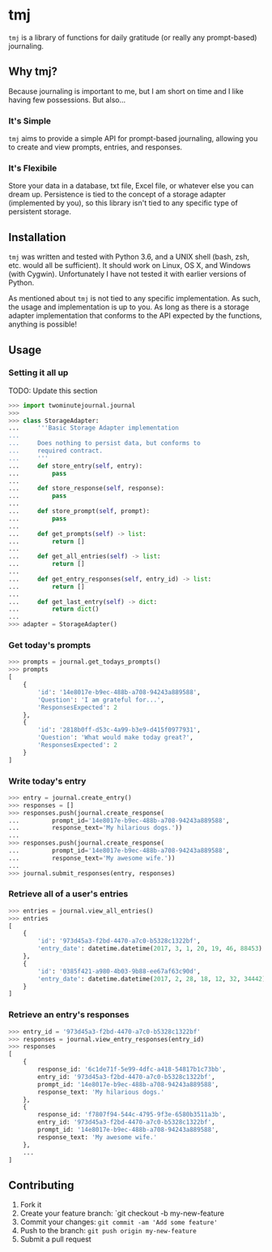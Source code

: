 # tmj
`tmj` is a library of functions for daily gratitude (or really any prompt-based) journaling.

## Why tmj?
Because journaling is important to me, but I am short on time and I like having
few possessions. But also...

### It's Simple
`tmj` aims to provide a simple API for prompt-based journaling, allowing you to
create and view prompts, entries, and responses.

### It's Flexibile
Store your data in a database, txt file, Excel file, or whatever else you can
dream up. Persistence is tied to the concept of a storage adapter (implemented
by you), so this library isn't tied to any specific type of persistent storage.

## Installation
`tmj` was written and tested with Python 3.6, and a UNIX shell (bash, zsh, etc.
would all be sufficient). It should work on Linux, OS X, and Windows (with
Cygwin). Unfortunately I have not tested it with earlier versions of Python.

As mentioned about `tmj` is not tied to any specific implementation. As such,
the usage and implementation is up to you. As long as there is a storage adapter
implementation that conforms to the API expected by the functions, anything is
possible!

## Usage

### Setting it all up
TODO: Update this section
```python
>>> import twominutejournal.journal
>>>
>>> class StorageAdapter:
...     '''Basic Storage Adapter implementation
...
...     Does nothing to persist data, but conforms to
...     required contract.
...     '''
...     def store_entry(self, entry):
...         pass
...
...     def store_response(self, response):
...         pass
...
...     def store_prompt(self, prompt):
...         pass
...
...     def get_prompts(self) -> list:
...         return []
...
...     def get_all_entries(self) -> list:
...         return []
...
...     def get_entry_responses(self, entry_id) -> list:
...         return []
...
...     def get_last_entry(self) -> dict:
...         return dict()
...
>>> adapter = StorageAdapter()
```

### Get today's prompts
```python
>>> prompts = journal.get_todays_prompts()
>>> prompts
[
    {
        'id': '14e8017e-b9ec-488b-a708-94243a889588',
        'Question': 'I am grateful for...',
        'ResponsesExpected': 2
    },
    {
        'id': '2818b0ff-d53c-4a99-b3e9-d415f0977931',
        'Question': 'What would make today great?',
        'ResponsesExpected': 2
    }
]
```

### Write today's entry
```python
>>> entry = journal.create_entry()
>>> responses = []
>>> responses.push(journal.create_response(
...         prompt_id='14e8017e-b9ec-488b-a708-94243a889588',
...         response_text='My hilarious dogs.'))
...
>>> responses.push(journal.create_response(
...         prompt_id='14e8017e-b9ec-488b-a708-94243a889588',
...         response_text='My awesome wife.'))
...
>>> journal.submit_responses(entry, responses)
```

### Retrieve all of a user's entries
```python
>>> entries = journal.view_all_entries()
>>> entries
[
    {
        'id': '973d45a3-f2bd-4470-a7c0-b5328c1322bf',
        'entry_date': datetime.datetime(2017, 3, 1, 20, 19, 46, 88453)
    },
    {
        'id': '0385f421-a980-4b03-9b88-ee67af63c90d',
        'entry_date': datetime.datetime(2017, 2, 28, 18, 12, 32, 34442)
    }
]
```

### Retrieve an entry's responses
```python
>>> entry_id = '973d45a3-f2bd-4470-a7c0-b5328c1322bf'
>>> responses = journal.view_entry_responses(entry_id)
>>> responses
[
    {
        response_id: '6c1de71f-5e99-4dfc-a418-54817b1c73bb',
        entry_id: '973d45a3-f2bd-4470-a7c0-b5328c1322bf',
        prompt_id: '14e8017e-b9ec-488b-a708-94243a889588',
        response_text: 'My hilarious dogs.'
    },
    {
        response_id: 'f7807f94-544c-4795-9f3e-6580b3511a3b',
        entry_id: '973d45a3-f2bd-4470-a7c0-b5328c1322bf',
        prompt_id: '14e8017e-b9ec-488b-a708-94243a889588',
        response_text: 'My awesome wife.'
    },
    ...
]
```

## Contributing
1. Fork it
2. Create your feature branch: `git checkout -b my-new-feature
3. Commit your changes: `git commit -am 'Add some feature'`
4. Push to the branch: `git push origin my-new-feature`
5. Submit a pull request
